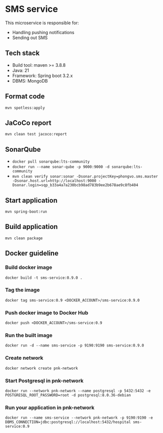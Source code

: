 # SMS service

This microservice is responsible for:

* Handling pushing notifications
* Sending out SMS

## Tech stack

* Build tool: maven >= 3.8.8
* Java: 21
* Framework: Spring boot 3.2.x
* DBMS: MongoDB

## Format code
`mvn spotless:apply`

## JaCoCo report
`mvn clean test jacoco:report`

## SonarQube
* `docker pull sonarqube:lts-community`
* `docker run --name sonar-qube -p 9000:9000 -d sonarqube:lts-community`
* `mvn clean verify sonar:sonar -Dsonar.projectKey=phongvo.sms.master -Dsonar.host.url=http://localhost:9000 -Dsonar.login=sqp_b33a4a7a230bcb98ad783b9ee2b678ae9c8fb404`

## Start application
`mvn spring-boot:run`

## Build application
`mvn clean package`

## Docker guideline
### Build docker image
`docker build -t sms-service:0.9.0 .`

### Tag the image
`docker tag sms-service:0.9 <DOCKER_ACCOUNT>/sms-service:0.9.0`

### Push docker image to Docker Hub
`docker push <DOCKER_ACCOUNT>/sms-service:0.9`

### Run the built image
`docker run -d --name sms-service -p 9190:9190 sms-service:0.9.0`

### Create network
`docker network create pnk-network`

### Start Postgresql in pnk-network
`docker run --network pnk-network --name postgresql -p 5432:5432 -e POSTGRESQL_ROOT_PASSWORD=root -d postgresql:8.0.36-debian`

### Run your application in pnk-network
`docker run --name sms-service --network pnk-network -p 9190:9190 -e DBMS_CONNECTION=jdbc:postgresql://localhost:5432/hospital sms-service:0.9`
